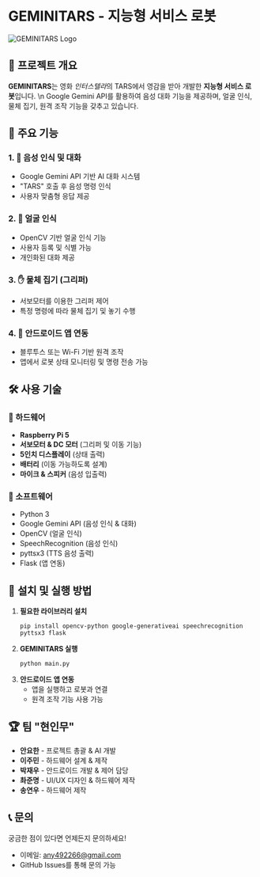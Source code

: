 # GEMINITARS - 지능형 서비스 로봇

![GEMINITARS Logo](https://i.insider.com/5481ffc3eab8ea566b049f67?width=1600&format=jpeg&auto=webp)

## 🎯 프로젝트 개요
**GEMINITARS**는 영화 *인터스텔라*의 TARS에서 영감을 받아 개발한 **지능형 서비스 로봇**입니다. \n
Google Gemini API를 활용하여 음성 대화 기능을 제공하며, 얼굴 인식, 물체 집기, 원격 조작 기능을 갖추고 있습니다.

## 🚀 주요 기능
### 1. 🤖 음성 인식 및 대화
- Google Gemini API 기반 AI 대화 시스템
- "TARS" 호출 후 음성 명령 인식
- 사용자 맞춤형 응답 제공

### 2. 👤 얼굴 인식
- OpenCV 기반 얼굴 인식 기능
- 사용자 등록 및 식별 가능
- 개인화된 대화 제공

### 3. ✋ 물체 집기 (그리퍼)
- 서보모터를 이용한 그리퍼 제어
- 특정 명령에 따라 물체 집기 및 놓기 수행

### 4. 📱 안드로이드 앱 연동
- 블루투스 또는 Wi-Fi 기반 원격 조작
- 앱에서 로봇 상태 모니터링 및 명령 전송 가능

## 🛠️ 사용 기술
### 📌 하드웨어
- **Raspberry Pi 5**
- **서보모터 & DC 모터** (그리퍼 및 이동 기능)
- **5인치 디스플레이** (상태 출력)
- **배터리** (이동 가능하도록 설계)
- **마이크 & 스피커** (음성 입출력)

### 📌 소프트웨어
- Python 3
- Google Gemini API (음성 인식 & 대화)
- OpenCV (얼굴 인식)
- SpeechRecognition (음성 인식)
- pyttsx3 (TTS 음성 출력)
- Flask (앱 연동)

## 🔧 설치 및 실행 방법
1. **필요한 라이브러리 설치**
   ```
   pip install opencv-python google-generativeai speechrecognition pyttsx3 flask
   ```
2. **GEMINITARS 실행**
   ```
   python main.py
   ```
3. **안드로이드 앱 연동**
   - 앱을 실행하고 로봇과 연결
   - 원격 조작 기능 사용 가능

## 🏆 팀 "현인무"
- **안요한** - 프로젝트 총괄 & AI 개발
- **이주민** - 하드웨어 설계 & 제작
- **박재우** - 안드로이드 개발 & 제어 담당
- **촤준명** - UI/UX 디자인 & 하드웨어 제작
- **송연우** - 하드웨어 제작

## 📞 문의
궁금한 점이 있다면 언제든지 문의하세요!
- 이메일: any492266@gmail.com
- GitHub Issues를 통해 문의 가능

